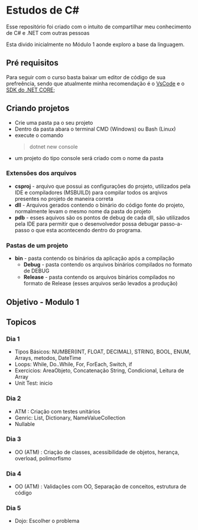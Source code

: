 # Estudos de C#

Esse repositório foi criado com o intuito de compartilhar meu conhecimento de C# e .NET com outras pessoas

Esta divido inicialmente no Módulo 1 aonde exploro a base da linguagem.

## Pré requisitos

Para seguir com o curso basta baixar um editor de código de sua prefreência, sendo que atualmente minha recomendação é o [VsCode](https://code.visualstudio.com/) e
o [SDK do .NET CORE](https://www.microsoft.com/net/learn/get-started/windows);


## Criando projetos

* Crie uma pasta pa o seu projeto
* Dentro da pasta abara o terminal CMD (Windows) ou Bash (Linux)
* execute o comando 
    > dotnet new console 
* um projeto do tipo console será criado com o nome da pasta

### Extensões dos arquivos

* **csproj** - arquivo que possui as configurações do projeto, utilizados pela IDE e compiladores (MSBUILD) para compilar todos os arqivos presentes no projeto de maneira correta
* **dll** - Arquivos gerados contendo o binário do código fonte do projeto, normalmente levam o mesmo nome da pasta do projeto
* **pdb** - esses aquivos são os pontos de debug de cada dll, são utilizados pela IDE para permitir que o desenvolvedor possa debugar passo-a-passo o que esta acontecendo dentro do programa.

### Pastas de um projeto

* **bin** - pasta contendo os binários da aplicação após a compilação
    * **Debug** - pasta contendo os arquivos binários compilados no formato de DEBUG
    * **Release** - pasta contendo os arquivos binários compilados no formato de Release (esses arquivos serão levados a produção)

## Objetivo - Modulo 1

## Topicos
### Dia 1
* Tipos Básicos: NUMBER(INT, FLOAT, DECIMAL), STRING, BOOL, ENUM, Arrays, metodos, DateTime
* Loops: While, Do..While, For, ForEach, Switch, if
* Exercicios: AreaObjeto, Concatenação String, Condicional, Leitura de Array
* Unit Test: inicio

### Dia 2
* ATM : Criação com testes unitários
* Genric: List, Dictionary, NameValueCollection
* Nullable

### Dia 3
* OO (ATM) : Criação de classes, acessibilidade de objetos, herança, overload, polimorfismo

### Dia 4
* OO (ATM) : Validações com OO, Separação de conceitos, estrutura de código

### Dia 5
* Dojo: Escolher o problema
